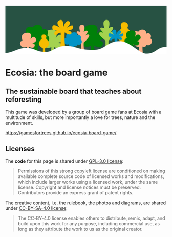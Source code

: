 ![Decorative banner](docs/assets/img/trees_banner.png)

# Ecosia: the board game

## The sustainable board that teaches about reforesting

This game was developed by a group of board game fans at Ecosia with a multitude of skills, but more importantly a love for trees, nature and the environment.

https://gamesfortrees.github.io/ecosia-board-game/

## Licenses

The **code** for this page is shared under [GPL-3.0 license](https://github.com/gamesfortrees/ecosia-board-game/blob/main/LICENSE): 

> Permissions of this strong copyleft license are conditioned on making available complete source code of licensed works and modifications, which include larger works using a licensed work, under the same license. Copyright and license notices must be preserved. Contributors provide an express grant of patent rights.

The creative content, i.e. the rulebook, the photos and diagrams, are shared under [CC-BY-SA-4.0 license](https://github.com/gamesfortrees/ecosia-board-game/blob/main/GAME_LICENSE.md):

> The CC-BY-4.0 license enables others to distribute, remix, adapt, and build upon this work for any purpose, including commercial use, as long as they attribute the work to us as the original creator.
